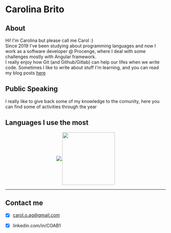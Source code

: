 # Carolina Brito

## About

Hi! I'm Carolina but please call me Carol :)
<br>
Since 2019 I've been studying about programming languages and now I work as a software developer @ Procenge, where I deal with some challenges mostly with Angular framework.
<br>
I really enjoy how Git (and Github/Gitlab) can help our lifes when we write code.
Sometimes I like to write about stuff I'm learning, and you can read my blog posts [here](https://COAB1.github.io/blog)

## Public Speaking

I really like to give back some of my knowledge to the comunity, here you can find some of activities through the year

## Languages I use the most

<p align="center">
  <a href="https://github.com/COAB1/github-readme-stats">
    <img
      align="center"
      src="https://github-readme-stats.vercel.app/api/top-langs/?username=COAB1&layout=compact&theme=dracula"
    />
  </a>
  <a href="https://github.com/COAB1/github-readme-stats">
    <img
      align="center"
      height="165"
      src="https://github-readme-stats.vercel.app/api?username=COAB1&show_icons=true&theme=dracula"
    />
  </a>
</p>

---
## Contact me

- [x] carol.o.ag@gmail.com
- [x] linkedin.com/in/COAB1


